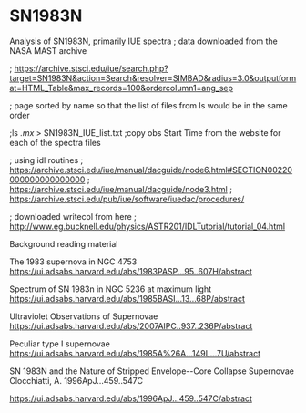 # SN1983N
Analysis of SN1983N, primarily IUE spectra
; data downloaded from the NASA MAST archive

;  https://archive.stsci.edu/iue/search.php?target=SN1983N&action=Search&resolver=SIMBAD&radius=3.0&outputformat=HTML_Table&max_records=100&ordercolumn1=ang_sep

; page sorted by name so that the list of files from ls would be in the same order

;ls *.mx* > SN1983N_IUE_list.txt 
;copy obs Start Time from the website for each of the spectra files

; using idl routines
; https://archive.stsci.edu/iue/manual/dacguide/node6.html#SECTION00220000000000000000
; https://archive.stsci.edu/iue/manual/dacguide/node3.html
; https://archive.stsci.edu/pub/iue/software/iuedac/procedures/

; downloaded writecol from here
; http://www.eg.bucknell.edu/physics/ASTR201/IDLTutorial/tutorial_04.html


Background reading material

The 1983 supernova in NGC 4753
https://ui.adsabs.harvard.edu/abs/1983PASP...95..607H/abstract

Spectrum of SN 1983n in NGC 5236 at maximum light
https://ui.adsabs.harvard.edu/abs/1985BASI...13...68P/abstract

Ultraviolet Observations of Supernovae
https://ui.adsabs.harvard.edu/abs/2007AIPC..937..236P/abstract

Peculiar type I supernovae
https://ui.adsabs.harvard.edu/abs/1985A%26A...149L...7U/abstract

SN 1983N and the Nature of Stripped Envelope--Core Collapse Supernovae
Clocchiatti, A.   1996ApJ...459..547C

https://ui.adsabs.harvard.edu/abs/1996ApJ...459..547C/abstract
